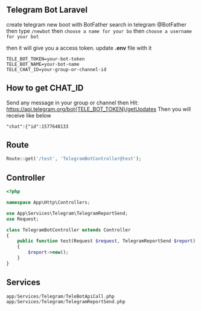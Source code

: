 Telegram Bot Laravel
---------------------
create telegram new boot with BotFather
search in telegram @BotFather then
type `/newbot`
then `choose a name for your bo`
then `choose a username for your bot`

then it will give you a access token. update **.env** file with it
```
TELE_BOT_TOKEN=your-bot-token
TELE_BOT_NAME=your-bot-name
TELE_CHAT_ID=your-group-or-channel-id
```
How to get CHAT_ID
-------------------
Send any message in your group or channel then
Hit: https://api.telegram.org/bot{TELE_BOT_TOKEN}/getUpdates
Then you will receive like below
```
"chat":{"id":1577648133
```
Route
-------
```php
Route::get('/test', 'TelegramBotController@test');
```

Controller
-------------
```php
<?php

namespace App\Http\Controllers;

use App\Services\Telegram\TelegramReportSend;
use Request;

class TelegramBotController extends Controller
{
    public function test(Request $request, TelegramReportSend $report)
    {
        $report->new();
    }
}

```

Services
-----------
```php
app/Services/Telegram/TeleBotApiCall.php
app/Services/Telegram/TelegramReportSend.php
```


